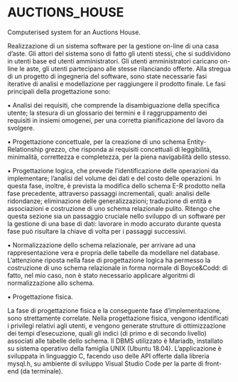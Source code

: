 # AUCTIONS_HOUSE
Computerised system for an Auctions House.

Realizzazione di un sistema software per la gestione on-line di una casa 
d’aste. Gli attori del sistema sono di fatto gli utenti stessi, che si suddividono in utenti base ed utenti 
amministratori. Gli utenti amministratori caricano on-line le aste, gli utenti partecipano alle stesse rilanciando 
offerte. Alla stregua di un progetto di ingegneria del software, sono state necessarie fasi iterative di analisi e 
modellazione per raggiungere il prodotto finale. 
Le fasi principali della progettazione sono:

▪ Analisi dei requisiti, che comprende la disambiguazione della specifica utente; la stesura di un 
glossario dei termini e il raggruppamento dei requisiti in insiemi omogenei, per una corretta 
pianificazione del lavoro da svolgere.

▪ Progettazione concettuale, per la creazione di uno schema Entity-Relationship grezzo, che risponda ai 
requisiti concettuali di leggibilità, minimalità, correttezza e completezza, per la piena navigabilità 
dello stesso. 

▪ Progettazione logica, che prevede l’identificazione delle operazioni da implementare; l’analisi del 
volume dei dati e del costo delle operazioni. 
In questa fase, inoltre, è prevista la modifica dello schema E-R prodotto nella fase precedente, 
attraverso passaggi incrementali, quali: analisi delle ridondanze; eliminazione delle generalizzazioni; 
traduzione di entità e associazioni e costruzione di uno schema relazionale pulito.
Ritengo che questa sezione sia un passaggio cruciale nello sviluppo di un software per la gestione di 
una base di dati: lavorare in modo accurato durante questa fase può risultare la chiave di volta per i 
passaggi successivi. 

▪ Normalizzazione dello schema relazionale, per arrivare ad una rappresentazione vera e propria delle 
tabelle da modellare nel database.
L’attenzione riposta nella fase di progettazione logica ha permesso la costruzione di uno schema 
relazionale in forma normale di Boyce&Codd: di fatto, nel mio caso, non è stato necessario applicare 
algoritmi di normalizzazione allo schema. 

▪ Progettazione fisica.

La fase di progettazione fisica e la conseguente fase d’implementazione, sono strettamente correlate. 
Nella progettazione fisica, vengono identificati i privilegi relativi agli utenti, e vengono generate strutture di 
ottimizzazione dei tempi d’esecuzione, quali gli indici (di primo e di secondo livello) associati alle tabelle 
dello schema.
Il DBMS utilizzato è Mariadb, installato su sistema operativo della famiglia UNIX (Ubuntu 18.04). 
L’applicazione è sviluppata in linguaggio C, facendo uso delle API offerte dalla libreria mysql.h, su ambiente 
di sviluppo Visual Studio Code per la parte di front-end (da terminale).
